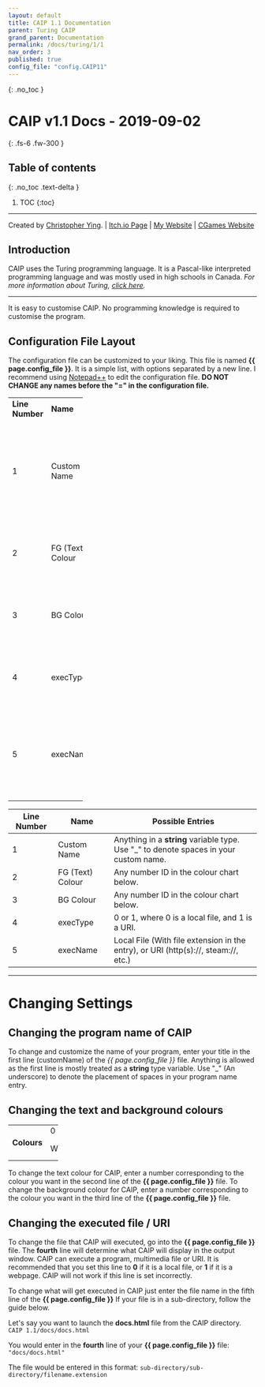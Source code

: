 ```yaml
---
layout: default
title: CAIP 1.1 Documentation
parent: Turing CAIP
grand_parent: Documentation
permalink: /docs/turing/1/1
nav_order: 3
published: true
config_file: "config.CAIP11"
---
```

{: .no_toc }
# CAIP v1.1 Docs - 2019-09-02
{: .fs-6 .fw-300 }
## Table of contents
{: .no_toc .text-delta }
1. TOC
{:toc}
---

[comment]: <> (Page variables are defined in the YAML front matter block, and accessed by {{ page.variable_name }}.)

Created by [Christopher Ying](https://github.com/ChrispyMC). | [Itch.io Page](https://cih.itch.io/caip) | [My Website](https://sites.google.com/view/chrispy) | [CGames Website](https://sites.google.com/view/countergames)

## Introduction
CAIP uses the Turing programming language. It is a Pascal-like interpreted programming language and was mostly used in high schools in Canada.
*For more information about Turing, [click here](https://en.wikipedia.org/wiki/Turing_(programming_language)).*

---

It is easy to customise CAIP. No programming knowledge is required to customise the program.

## Configuration File Layout

The configuration file can be customized to your liking. This file is named **{{ page.config_file }}**.
It is a simple list, with options separated by a new line.
I recommend using [Notepad++](https://notepad-plus-plus.org/) to edit the configuration file.
**DO NOT CHANGE any names before the "=" in the configuration file.**

<table style="width:30%">
	<tr>
		<td><b>Line Number</b></td>
		<td><b>Name</b></td>
		<td><b>Possible Entries</b></td>
	</tr>
	<tr>
		<td>1</td>
		<td>Custom Name</td>
		<td>Anything in a <b>string</b> variable type. Use "_" to denote spaces in your custom name.</td>
	</tr>
	<tr>
		<td>2</td>
		<td>FG (Text) Colour</td>
		<td>Any number ID in the colour chart below.</td>
	</tr>
	<tr>
		<td>3</td>
		<td>BG Colour</td>
		<td>Any number ID in the colour chart below.</td>
	</tr>
	<tr>
		<td>4</td>
		<td>execType</td>
		<td>0 or 1, where 0 is a local file and 1 is a webpage.</td>
	</tr>
	<tr>
		<td>5</td>
		<td>execName</td>
		<td>Local File (With file extension in the entry) or URI (http(s)://, steam://, etc.)</td>
	</tr>
</table>

| Line Number | Name             | Possible Entries                                                                      |
|-------------|------------------|---------------------------------------------------------------------------------------|
| 1           | Custom Name      | Anything in a **string** variable type. Use "_" to denote spaces in your custom name. |
| 2           | FG (Text) Colour | Any number ID in the colour chart below.                                              |
| 3           | BG Colour        | Any number ID in the colour chart below.                                              |
| 4           | execType         | 0 or 1, where 0 is a local file, and 1 is a URI.                                      |
| 5           | execName         | Local File (With file extension in the entry), or URI (http(s)://, steam://, etc.)    |

---

# Changing Settings

## Changing the program name of CAIP

To change and customize the name of your program, enter your title in the first line (customName) of the *{{ page.config_file }}* file.
Anything is allowed as the first line is mostly treated as a **string** type variable.
Use "_" (An underscore) to denote the placement of spaces in your program name entry.

## Changing the text and background colours

<table style="width:20%">
	<tr>
		<td rowspan="3"><b>Colours</b></td>
	</tr>
	<tr>
		<td>0</td>
		<td>1</td>
		<td>2</td>
		<td>3</td>
	</tr>
	<tr>
		<td>White</td>
		<td>Black</td>
		<td>Light Grey</td>
		<td>Dark Grey</td>
	</tr>
</table>

To change the text colour for CAIP, enter a number corresponding to the colour you want in the second line of the **{{ page.config_file }}** file.
To change the background colour for CAIP, enter a number corresponding to the colour you want in the third line of the **{{ page.config_file }}** file.

## Changing the executed file / URI
To change the file that CAIP will executed, go into the **{{ page.config_file }}** file.
The **fourth** line will determine what CAIP will display in the output window. CAIP can execute a program, multimedia file or URI.
It is recommended that you set this line to **0** if it is a local file, or **1** if it is a webpage.
CAIP will not work if this line is set incorrectly.

To change what will get executed in CAIP just enter the file name in the fifth line of the **{{ page.config_file }}**
If your file is in a sub-directory, follow the guide below.

Let's say you want to launch the **docs.html** file from the CAIP directory.
```CAIP 1.1/docs/docs.html```

You would enter in the **fourth** line of your **{{ page.config_file }}** file:
```"docs/docs.html"```

The file would be entered in this format: 
```sub-directory/sub-directory/filename.extension```